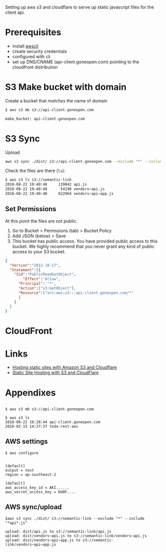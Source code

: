 Setting up aws s3 and cloudflare to serve up static javascript files for the client api.

# Prerequisites

* install [awscli](https://aws.amazon.com/cli/)
* create security credentials
* configured with cli
* set up DNS/CNAME (api-client.goneopen.com) pointing to the cloudfront distribution

# S3 Make bucket with domain

Create a bucket that *matches* the name of domain

```bash
$ aws s3 mb s3://api-client.goneopen.com

make_bucket: api-client.goneopen.com

```


# S3 Sync

Upload

```bash
aws s3 sync ./dist/ s3://api-client.goneopen.com --exclude "*" --include "*api*.js"
```
Check the files are there (`ls`):

```bash
$ aws s3 ls s3://semantic-link
2018-08-22 19:40:48     139842 api.js
2018-08-22 19:40:48      54198 vendors~api.js
2018-08-22 19:40:48     822964 vendors~api~app.js
```

## Set Permissions

At this point the files are not public.

1. Go to Bucket > Permssions (tab) > Bucket Policy
2. Add JSON (below) > Save
3. This bucket has public access. You have provided public access to this bucket. We highly recommend that you never grant any kind of public access to your S3 bucket.

```json
{
  "Version":"2012-10-17",
  "Statement":[{
	"Sid":"PublicReadGetObject",
        "Effect":"Allow",
	  "Principal": "*",
      "Action":["s3:GetObject"],
      "Resource":["arn:aws:s3:::api-client.goneopen.com/*"
      ]
    }
  ]
}
```

# CloudFront


# Links

* [Hosting static sites with Amazon S3 and Cloudflare](https://medium.com/@thomasroest/hosting-static-sites-with-amazon-s3-and-cloudflare-c403b6fbad59)
* [Static Site Hosting with S3 and CloudFlare](https://wsvincent.com/static-site-hosting-with-s3-and-cloudflare/)

# Appendixes

##

```
$ aws s3 mb s3://api-client.goneopen.com

$ aws s3 ls
2018-08-22 16:28:44 api-client.goneopen.com
2018-02-15 14:37:37 todo-rest-aws

```

## AWS settings

```
$ aws configure


```

```.aws/config
[default]
output = text
region = ap-southeast-2
```

```.aws/credentials
[default]
aws_access_key_id = AKI......
aws_secret_access_key = bU0F....
````
## AWS sync/upload

```
$aws s3 sync ./dist/ s3://semantic-link --exclude "*" --include "*api*.js"

upload: dist/api.js to s3://semantic-link/api.js
upload: dist/vendors~api.js to s3://semantic-link/vendors~api.js
upload: dist/vendors~api~app.js to s3://semantic-link/vendors~api~app.js
```